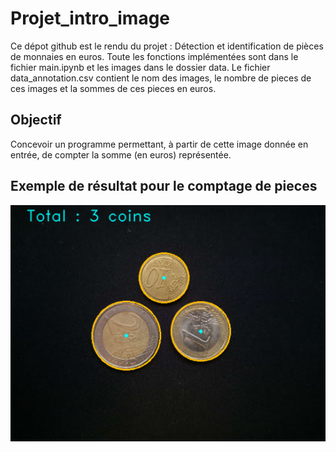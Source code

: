 # Projet_intro_image

Ce dépot github est le rendu du projet : Détection et identification de pièces de monnaies en euros.
Toute les fonctions implémentées sont dans le fichier main.ipynb et les images dans le dossier data. 
Le fichier data_annotation.csv contient le nom des images, le nombre de pieces de ces images et la sommes de ces pieces en euros.

## Objectif

Concevoir un programme permettant, à partir de cette image donnée en entrée, de compter la somme (en euros) représentée.

## Exemple de résultat pour le comptage de pieces

![screenshot](exemple1.png)
